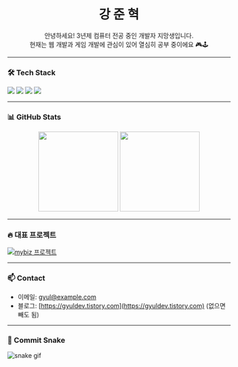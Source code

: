 <!-- 인삿말 + 간단 소개 -->
<h1 align="center"> 강 준 혁 </h1>
<p align="center">
  안녕하세요! 3년제 컴퓨터 전공 중인 개발자 지망생입니다.<br>
  현재는 웹 개발과 게임 개발에 관심이 있어 열심히 공부 중이에요 🎮🕹️
</p>

---

<!-- 기술 스택 -->
### 🛠️ Tech Stack
<p>
  <img src="[media/Css.svg](https://www.google.com/url?sa=i&url=https%3A%2F%2Fultimatecourses.com%2Flearn%2Fhtml-css-basics&psig=AOvVaw2WGK15A8BoGB9IsJEb_ZjS&ust=1752651682411000&source=images&cd=vfe&opi=89978449&ved=0CBUQjRxqFwoTCKjryrmuvo4DFQAAAAAdAAAAABAE)"/>
  <img src="media/C언어.png"/>
  <img src="media/HTML5.png"/>
  <img src="media/Javascript.png"/>
</p>

---

<!-- 통계 -->
### 📊 GitHub Stats
<div align="center">
  <img src="https://github-readme-stats.vercel.app/api?username=gyulorange&show_icons=true&theme=tokyonight" height="180px"/>
  <img src="https://github-readme-stats.vercel.app/api/top-langs/?username=gyulorange&layout=compact&theme=tokyonight" height="180px"/>
</div>

---

<!-- 대표 프로젝트 (원할 경우) -->
### 🔥 대표 프로젝트
[![mybiz 프로젝트](https://github-readme-stats.vercel.app/api/pin/?username=gyulorange&repo=mybiz&theme=tokyonight)](https://github.com/gyulorange/mybiz)

---

<!-- 연락 방법 -->
### 📫 Contact
- 이메일: gyul@example.com
- 블로그: [https://gyuldev.tistory.com](https://gyuldev.tistory.com) (없으면 빼도 됨)

---

<!-- 커밋 히스토리 애니메이션 -->
### 🐍 Commit Snake
![snake gif](https://github.com/kangjun0831)
